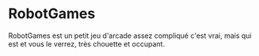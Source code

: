 # RobotGames
RobotGames est un petit jeu d'arcade assez compliqué c'est vrai, mais qui est et vous le verrez, très chouette et occupant.
